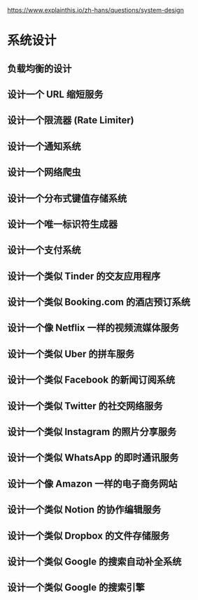 
<https://www.explainthis.io/zh-hans/questions/system-design>

# 系统设计

## 负载均衡的设计

## 设计一个 URL 缩短服务

## 设计一个限流器 (Rate Limiter)

## 设计一个通知系统

## 设计一个网络爬虫

## 设计一个分布式键值存储系统

## 设计一个唯一标识符生成器

## 设计一个支付系统

## 设计一个类似 Tinder 的交友应用程序

## 设计一个类似 Booking.com 的酒店预订系统

## 设计一个像 Netflix 一样的视频流媒体服务

## 设计一个类似 Uber 的拼车服务

## 设计一个类似 Facebook 的新闻订阅系统

## 设计一个类似 Twitter 的社交网络服务

## 设计一个类似 Instagram 的照片分享服务

## 设计一个类似 WhatsApp 的即时通讯服务

## 设计一个像 Amazon 一样的电子商务网站

## 设计一个类似 Notion 的协作编辑服务

## 设计一个类似 Dropbox 的文件存储服务

## 设计一个类似 Google 的搜索自动补全系统

## 设计一个类似 Google 的搜索引擎